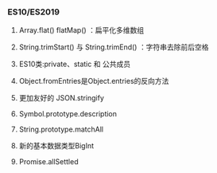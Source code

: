 ### ES10/ES2019

1.  Array.flat() flatMap() ：扁平化多维数组

2. String.trimStart() 与 String.trimEnd() ：字符串去除前后空格

3. ES10类:private、static 和 公共成员

4. Object.fromEntries是Object.entries的反向方法

5. 更加友好的 JSON.stringify

6. Symbol.prototype.description

7. String.prototype.matchAll

8. 新的基本数据类型BigInt

9. Promise.allSettled
